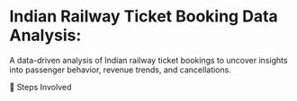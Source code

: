   # Indian Railway Ticket Booking Data Analysis:
A data-driven analysis of Indian railway ticket bookings to uncover insights into passenger behavior, revenue trends, and cancellations.

📂 Steps Involved
